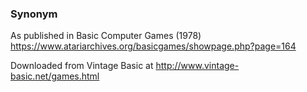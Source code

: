 ### Synonym

As published in Basic Computer Games (1978)
https://www.atariarchives.org/basicgames/showpage.php?page=164

Downloaded from Vintage Basic at
http://www.vintage-basic.net/games.html
